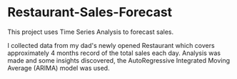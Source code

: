 # Restaurant-Sales-Forecast
This project uses Time Series Analysis to forecast sales.

I collected data from my dad's newly opened Restaurant which covers approximately 4 months record of the total sales each day.  Analysis was made and some insights discovered, the AutoRegressive Integrated Moving Average (ARIMA) model was used.